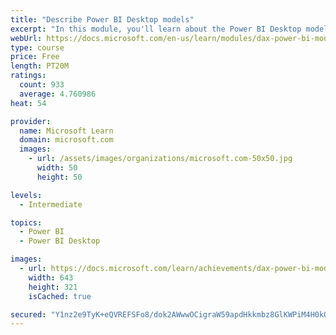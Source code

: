 ```yaml
---
title: "Describe Power BI Desktop models"
excerpt: "In this module, you'll learn about the Power BI Desktop model structure, star schema design basics, analytics queries, and report visual configuration. This module provides a strong foundation on which you can learn to optimize model designs and add model calculations."
webUrl: https://docs.microsoft.com/en-us/learn/modules/dax-power-bi-models/
type: course
price: Free
length: PT20M
ratings:
  count: 933
  average: 4.760986
heat: 54

provider:
  name: Microsoft Learn
  domain: microsoft.com
  images:
    - url: /assets/images/organizations/microsoft.com-50x50.jpg
      width: 50
      height: 50

levels:
  - Intermediate

topics:
  - Power BI
  - Power BI Desktop

images:
  - url: https://docs.microsoft.com/learn/achievements/dax-power-bi-models-social.png
    width: 643
    height: 321
    isCached: true

secured: "Y1nz2e9TyK+eQVREFSFo8/dok2AWwwOCigraW59apdHkkmbz8GlKWPiM4H0kOtd4LiKvcwBN95IRtSY+DgPIlCqLZcRZr+pQfwTl3xY5dfrmRFZTbvpUAP8N0D1lVZuLBin7P/Ly8LruTvhzWiEq2z89cPQJMG1ZisAh4e57Nfg09BdaOZQQ6fSlZS323KjqzYWEokDdRIkdCY2j38U3EpgFBSje/m3jsLYmEC0VC2JW0MutGb3IEjMCfQ4jEJ3EIt4Z05ImA+VC9lw4W+xdD1ymiwB8gHk3R6kKsxKGomi1FngLWNkL2BCzbE1ltV2rLl7KfVUM979pqVDKBmTsnB6yfc+xlvaDfCWM+VsklziW/MwhHz0b9g7iMXCDtJorLCHQ28vSdC6mFtzdn3rsXolBtHwwhSLGOtp9/+gh9W0=;XrTXj7b9l8/dyuQwX8kf+A=="
---
```


